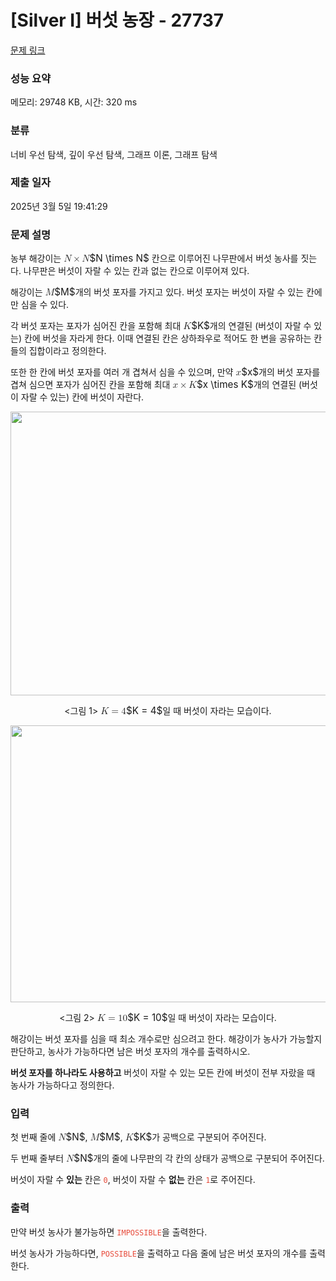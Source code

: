 # [Silver I] 버섯 농장 - 27737 

[문제 링크](https://www.acmicpc.net/problem/27737) 

### 성능 요약

메모리: 29748 KB, 시간: 320 ms

### 분류

너비 우선 탐색, 깊이 우선 탐색, 그래프 이론, 그래프 탐색

### 제출 일자

2025년 3월 5일 19:41:29

### 문제 설명

<p>농부 해강이는 <mjx-container class="MathJax" jax="CHTML" style="font-size: 109%; position: relative;"><mjx-math class="MJX-TEX" aria-hidden="true"><mjx-mi class="mjx-i"><mjx-c class="mjx-c1D441 TEX-I"></mjx-c></mjx-mi><mjx-mo class="mjx-n" space="3"><mjx-c class="mjx-cD7"></mjx-c></mjx-mo><mjx-mi class="mjx-i" space="3"><mjx-c class="mjx-c1D441 TEX-I"></mjx-c></mjx-mi></mjx-math><mjx-assistive-mml unselectable="on" display="inline"><math xmlns="http://www.w3.org/1998/Math/MathML"><mi>N</mi><mo>×</mo><mi>N</mi></math></mjx-assistive-mml><span aria-hidden="true" class="no-mathjax mjx-copytext">$N \times N$</span></mjx-container> 칸으로 이루어진 나무판에서 버섯 농사를 짓는다. 나무판은 버섯이 자랄 수 있는 칸과 없는 칸으로 이루어져 있다.</p>

<p>해강이는 <mjx-container class="MathJax" jax="CHTML" style="font-size: 109%; position: relative;"><mjx-math class="MJX-TEX" aria-hidden="true"><mjx-mi class="mjx-i"><mjx-c class="mjx-c1D440 TEX-I"></mjx-c></mjx-mi></mjx-math><mjx-assistive-mml unselectable="on" display="inline"><math xmlns="http://www.w3.org/1998/Math/MathML"><mi>M</mi></math></mjx-assistive-mml><span aria-hidden="true" class="no-mathjax mjx-copytext">$M$</span></mjx-container>개의 버섯 포자를 가지고 있다. 버섯 포자는 버섯이 자랄 수 있는 칸에만 심을 수 있다.</p>

<p>각 버섯 포자는 포자가 심어진 칸을 포함해 최대 <mjx-container class="MathJax" jax="CHTML" style="font-size: 109%; position: relative;"><mjx-math class="MJX-TEX" aria-hidden="true"><mjx-mi class="mjx-i"><mjx-c class="mjx-c1D43E TEX-I"></mjx-c></mjx-mi></mjx-math><mjx-assistive-mml unselectable="on" display="inline"><math xmlns="http://www.w3.org/1998/Math/MathML"><mi>K</mi></math></mjx-assistive-mml><span aria-hidden="true" class="no-mathjax mjx-copytext">$K$</span></mjx-container>개의 연결된 (버섯이 자랄 수 있는) 칸에 버섯을 자라게 한다. 이때 연결된 칸은 상하좌우로 적어도 한 변을 공유하는 칸들의 집합이라고 정의한다.</p>

<p>또한 한 칸에 버섯 포자를 여러 개 겹쳐서 심을 수 있으며, 만약 <mjx-container class="MathJax" jax="CHTML" style="font-size: 109%; position: relative;"><mjx-math class="MJX-TEX" aria-hidden="true"><mjx-mi class="mjx-i"><mjx-c class="mjx-c1D465 TEX-I"></mjx-c></mjx-mi></mjx-math><mjx-assistive-mml unselectable="on" display="inline"><math xmlns="http://www.w3.org/1998/Math/MathML"><mi>x</mi></math></mjx-assistive-mml><span aria-hidden="true" class="no-mathjax mjx-copytext">$x$</span></mjx-container>개의 버섯 포자를 겹쳐 심으면 포자가 심어진 칸을 포함해 최대 <mjx-container class="MathJax" jax="CHTML" style="font-size: 109%; position: relative;"><mjx-math class="MJX-TEX" aria-hidden="true"><mjx-mi class="mjx-i"><mjx-c class="mjx-c1D465 TEX-I"></mjx-c></mjx-mi><mjx-mo class="mjx-n" space="3"><mjx-c class="mjx-cD7"></mjx-c></mjx-mo><mjx-mi class="mjx-i" space="3"><mjx-c class="mjx-c1D43E TEX-I"></mjx-c></mjx-mi></mjx-math><mjx-assistive-mml unselectable="on" display="inline"><math xmlns="http://www.w3.org/1998/Math/MathML"><mi>x</mi><mo>×</mo><mi>K</mi></math></mjx-assistive-mml><span aria-hidden="true" class="no-mathjax mjx-copytext">$x \times K$</span></mjx-container>개의 연결된 (버섯이 자랄 수 있는) 칸에 버섯이 자란다.</p>

<p style="text-align: center;"><img alt="" src="https://upload.acmicpc.net/d6cf1de2-1a5a-4185-bb45-bc37eb4e4476/-/preview/" style="height: 454px; width: 700px;"></p>

<p style="text-align: center;"><그림 1> <mjx-container class="MathJax" jax="CHTML" style="font-size: 109%; position: relative;"><mjx-math class="MJX-TEX" aria-hidden="true"><mjx-mi class="mjx-i"><mjx-c class="mjx-c1D43E TEX-I"></mjx-c></mjx-mi><mjx-mo class="mjx-n" space="4"><mjx-c class="mjx-c3D"></mjx-c></mjx-mo><mjx-mn class="mjx-n" space="4"><mjx-c class="mjx-c34"></mjx-c></mjx-mn></mjx-math><mjx-assistive-mml unselectable="on" display="inline"><math xmlns="http://www.w3.org/1998/Math/MathML"><mi>K</mi><mo>=</mo><mn>4</mn></math></mjx-assistive-mml><span aria-hidden="true" class="no-mathjax mjx-copytext">$K = 4$</span></mjx-container>일 때 버섯이 자라는 모습이다.</p>

<p style="text-align: center;"><img alt="" src="https://upload.acmicpc.net/239f2d7b-7589-4f72-9088-993428eb234a/-/preview/" style="height: 443px; width: 700px;"></p>

<p style="text-align: center;"><그림 2> <mjx-container class="MathJax" jax="CHTML" style="font-size: 109%; position: relative;"><mjx-math class="MJX-TEX" aria-hidden="true"><mjx-mi class="mjx-i"><mjx-c class="mjx-c1D43E TEX-I"></mjx-c></mjx-mi><mjx-mo class="mjx-n" space="4"><mjx-c class="mjx-c3D"></mjx-c></mjx-mo><mjx-mn class="mjx-n" space="4"><mjx-c class="mjx-c31"></mjx-c><mjx-c class="mjx-c30"></mjx-c></mjx-mn></mjx-math><mjx-assistive-mml unselectable="on" display="inline"><math xmlns="http://www.w3.org/1998/Math/MathML"><mi>K</mi><mo>=</mo><mn>10</mn></math></mjx-assistive-mml><span aria-hidden="true" class="no-mathjax mjx-copytext">$K = 10$</span></mjx-container>일 때 버섯이 자라는 모습이다.</p>

<p>해강이는 버섯 포자를 심을 때 최소 개수로만 심으려고 한다. 해강이가 농사가 가능할지 판단하고, 농사가 가능하다면 남은 버섯 포자의 개수를 출력하시오.</p>

<p><strong>버섯 포자를 하나라도 사용하고</strong> 버섯이 자랄 수 있는 모든 칸에 버섯이 전부 자랐을 때 농사가 가능하다고 정의한다.</p>

### 입력 

 <p>첫 번째 줄에 <mjx-container class="MathJax" jax="CHTML" style="font-size: 109%; position: relative;"><mjx-math class="MJX-TEX" aria-hidden="true"><mjx-mi class="mjx-i"><mjx-c class="mjx-c1D441 TEX-I"></mjx-c></mjx-mi></mjx-math><mjx-assistive-mml unselectable="on" display="inline"><math xmlns="http://www.w3.org/1998/Math/MathML"><mi>N</mi></math></mjx-assistive-mml><span aria-hidden="true" class="no-mathjax mjx-copytext">$N$</span></mjx-container>, <mjx-container class="MathJax" jax="CHTML" style="font-size: 109%; position: relative;"><mjx-math class="MJX-TEX" aria-hidden="true"><mjx-mi class="mjx-i"><mjx-c class="mjx-c1D440 TEX-I"></mjx-c></mjx-mi></mjx-math><mjx-assistive-mml unselectable="on" display="inline"><math xmlns="http://www.w3.org/1998/Math/MathML"><mi>M</mi></math></mjx-assistive-mml><span aria-hidden="true" class="no-mathjax mjx-copytext">$M$</span></mjx-container>, <mjx-container class="MathJax" jax="CHTML" style="font-size: 109%; position: relative;"><mjx-math class="MJX-TEX" aria-hidden="true"><mjx-mi class="mjx-i"><mjx-c class="mjx-c1D43E TEX-I"></mjx-c></mjx-mi></mjx-math><mjx-assistive-mml unselectable="on" display="inline"><math xmlns="http://www.w3.org/1998/Math/MathML"><mi>K</mi></math></mjx-assistive-mml><span aria-hidden="true" class="no-mathjax mjx-copytext">$K$</span></mjx-container>가 공백으로 구분되어 주어진다.</p>

<p>두 번째 줄부터 <mjx-container class="MathJax" jax="CHTML" style="font-size: 109%; position: relative;"><mjx-math class="MJX-TEX" aria-hidden="true"><mjx-mi class="mjx-i"><mjx-c class="mjx-c1D441 TEX-I"></mjx-c></mjx-mi></mjx-math><mjx-assistive-mml unselectable="on" display="inline"><math xmlns="http://www.w3.org/1998/Math/MathML"><mi>N</mi></math></mjx-assistive-mml><span aria-hidden="true" class="no-mathjax mjx-copytext">$N$</span></mjx-container>개의 줄에 나무판의 각 칸의 상태가 공백으로 구분되어 주어진다.</p>

<p>버섯이 자랄 수 <strong>있는</strong> 칸은 <span style="color:#e74c3c;"><code>0</code></span>, 버섯이 자랄 수 <strong>없는</strong> 칸은 <span style="color:#e74c3c;"><code>1</code></span>로 주어진다. </p>

### 출력 

 <p>만약 버섯 농사가 불가능하면 <span style="color:#e74c3c;"><code>IMPOSSIBLE</code></span>을 출력한다.</p>

<p>버섯 농사가 가능하다면, <span style="color:#e74c3c;"><code>POSSIBLE</code></span>을 출력하고 다음 줄에 남은 버섯 포자의 개수를 출력한다.</p>

